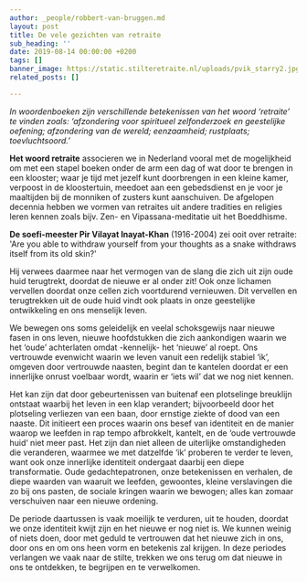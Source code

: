 ```yaml
---
author: _people/robbert-van-bruggen.md
layout: post
title: De vele gezichten van retraite
sub_heading: ''
date: 2019-08-14 00:00:00 +0200
tags: []
banner_image: https://static.stilteretraite.nl/uploads/pvik_starry2.jpg
related_posts: []

---
```

_In woordenboeken zijn verschillende betekenissen van het woord ‘retraite’ te vinden zoals: ‘afzondering voor spiritueel zelfonderzoek en geestelijke oefening; afzondering van de wereld; eenzaamheid; rustplaats; toevluchtsoord.’_

**Het woord retraite** associeren we in Nederland vooral met de mogelijkheid om met een stapel boeken onder de arm een dag of wat door te brengen in een klooster; waar je tijd met jezelf kunt doorbrengen in een kleine kamer, verpoost in de kloostertuin, meedoet aan een gebedsdienst en je voor je maaltijden bij de monniken of zusters kunt aanschuiven. De afgelopen decennia hebben we vormen van retraites uit andere tradities en religies leren kennen zoals bijv. Zen- en Vipassana-meditatie uit het Boeddhisme.

**De soefi-meester Pir Vilayat Inayat-Khan** (1916-2004) zei ooit over retraite: 'Are you able to withdraw yourself from your thoughts as a snake withdraws itself from its old skin?'

Hij verwees daarmee naar het vermogen van de slang die zich uit zijn oude huid terugtrekt, doordat de nieuwe er al onder zit! Ook onze lichamen vervellen doordat onze cellen zich voortdurend vernieuwen. Dit vervellen en terugtrekken uit de oude huid vindt ook plaats in onze geestelijke ontwikkeling en ons menselijk leven.

We bewegen ons soms geleidelijk en veelal schoksgewijs naar nieuwe fasen in ons leven, nieuwe hoofdstukken die zich aankondigen waarin we het ‘oude’ achterlaten omdat -kennelijk- het ‘nieuwe’ al roept. Ons vertrouwde evenwicht waarin we leven vanuit een redelijk stabiel ‘ik’, omgeven door vertrouwde naasten, begint dan te kantelen doordat er een innerlijke onrust voelbaar wordt, waarin er ‘iets wil’ dat we nog niet kennen.

Het kan zijn dat door gebeurtenissen van buitenaf een plotselinge breuklijn ontstaat waarbij het leven in een klap verandert; bijvoorbeeld door het plotseling verliezen van een baan, door ernstige ziekte of dood van een naaste. Dit initieert een proces waarin ons besef van identiteit en de manier waarop we leefden in rap tempo afbrokkelt, kantelt, en de ‘oude vertrouwde huid‘ niet meer past. Het zijn dan niet alleen de uiterlijke omstandigheden die veranderen, waarmee we met datzelfde ‘ik’ proberen te verder te leven, want ook onze innerlijke identiteit ondergaat daarbij een diepe transformatie. Oude gedachtepatronen, onze betekenissen en verhalen, de diepe waarden van waaruit we leefden, gewoontes, kleine verslavingen die zo bij ons pasten, de sociale kringen waarin we bewogen; alles kan zomaar verschuiven naar een nieuwe ordening.

De periode daartussen is vaak moeilijk te verduren, uit te houden, doordat we onze identiteit kwijt zijn en het nieuwe er nog niet is. We kunnen weinig of niets doen, door met geduld te vertrouwen dat het nieuwe zich in ons, door ons en om ons heen vorm en betekenis zal krijgen. In deze periodes verlangen we vaak naar de stilte, trekken we ons terug om dat nieuwe in ons te ontdekken, te begrijpen en te verwelkomen.
